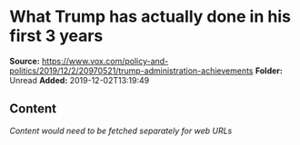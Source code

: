 # What Trump has actually done in his first 3 years

**Source:** https://www.vox.com/policy-and-politics/2019/12/2/20970521/trump-administration-achievements
**Folder:** Unread
**Added:** 2019-12-02T13:19:49




## Content
*Content would need to be fetched separately for web URLs*
